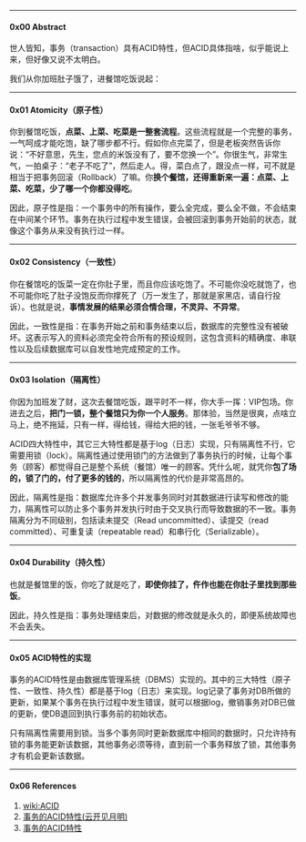 ----
#### 0x00 Abstract

世人皆知，事务（transaction）具有ACID特性，但ACID具体指啥，似乎能说上来，但好像又说不太明白。

我们从你加班肚子饿了，进餐馆吃饭说起：

----

#### 0x01 Atomicity（原子性）

你到餐馆吃饭，**点菜、上菜、吃菜是一整套流程**。这些流程就是一个完整的事务，一气呵成才能吃饱，缺了哪步都不行。假如你点完菜了，但是老板突然告诉你说：“不好意思，先生，您点的米饭没有了，要不您换一个”。你很生气，非常生气，一拍桌子：“老子不吃了”，然后走人。得，菜白点了，跟没点一样，可不就是相当于把事务回滚（Rollback）了嘛。你**换个餐馆，还得重新来一遍：点菜、上菜、吃菜，少了哪一个你都没得吃**。

因此，原子性是指：一个事务中的所有操作，要么全完成，要么全不做，不会结束在中间某个环节。事务在执行过程中发生错误，会被回滚到事务开始前的状态，就像这个事务从来没有执行过一样。

----

#### 0x02 Consistency（一致性）

你在餐馆吃的饭菜一定在你肚子里，而且你应该吃饱了。不可能你没吃就饱了，也不可能你吃了肚子没饱反而你撑死了（万一发生了，那就是家黑店，请自行投诉）。也就是说，**事情发展的结果必须合情合理，不灵异、不异常**。

因此，一致性是指：在事务开始之前和事务结束以后，数据库的完整性没有被破坏。这表示写入的资料必须完全符合所有的预设规则，这包含资料的精确度、串联性以及后续数据库可以自发性地完成预定的工作。

----

#### 0x03 Isolation（隔离性）

你因为加班发了财，这次去餐馆吃饭，跟平时不一样，你大手一挥：VIP包场。你进去之后，**把门一锁，整个餐馆只为你一个人服务**。那体验，当然是很爽，点啥立马上，绝不拖延，只有一样，得给钱，得给大把的钱，一张毛爷爷不够。

ACID四大特性中，其它三大特性都是基于log（日志）实现，只有隔离性不行，它需要用锁（lock）。隔离性通过使用锁门的方法做到了事务执行的时候，让每个事务（顾客）都觉得自己是整个系统（餐馆）唯一的顾客。凭什么呢，就凭你**包了场的，锁了门的，付了更多的钱的**，所以隔离性的代价是非常高昂的。

因此，隔离性是指：数据库允许多个并发事务同时对其数据进行读写和修改的能力，隔离性可以防止多个事务并发执行时由于交叉执行而导致数据的不一致。事务隔离分为不同级别，包括读未提交（Read uncommitted）、读提交（read committed）、可重复读（repeatable read）和串行化（Serializable）。

----

#### 0x04 Durability（持久性）

也就是餐馆里的饭，你吃了就是吃了，**即使你挂了，仵作也能在你肚子里找到那些饭**。

因此，持久性是指：事务处理结束后，对数据的修改就是永久的，即便系统故障也不会丢失。

----

#### 0x05 ACID特性的实现

事务的ACID特性是由数据库管理系统（DBMS）实现的。其中的三大特性（原子性、一致性、持久性）都是基于log（日志）来实现。log记录了事务对DB所做的更新，如果某个事务在执行过程中发生错误，就可以根据log，撤销事务对DB已做的更新，使DB退回到执行事务前的初始状态。

只有隔离性需要用到锁。当多个事务同时更新数据库中相同的数据时，只允许持有锁的事务能更新该数据，其他事务必须等待，直到前一个事务释放了锁，其他事务才有机会更新该数据。

---

#### 0x06 References

1. [wiki:ACID](https://zh.wikipedia.org/wiki/ACID)
2. [事务的ACID特性(云开见月明)](https://zhuanlan.zhihu.com/p/27789602)
3. [事务的ACID特性](http://www.cnblogs.com/wangchuanqi/p/5554708.html)